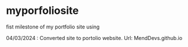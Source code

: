 # myporfoliosite
 fist milestone of my portfolio site using

04/03/2024 : Converted site to portolio website. Url: MendDevs.github.io

